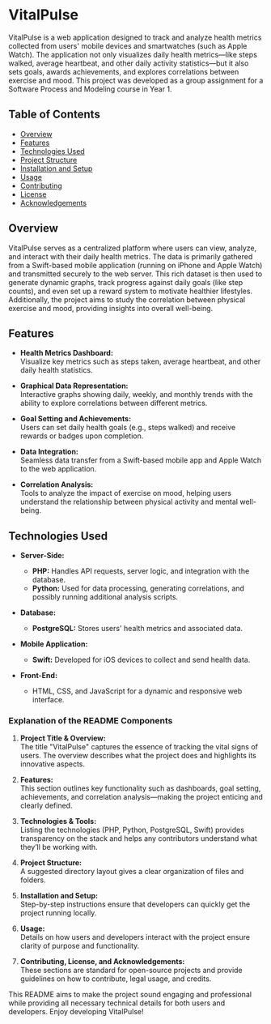 # VitalPulse

VitalPulse is a web application designed to track and analyze health metrics collected from users' mobile devices and smartwatches (such as Apple Watch). The application not only visualizes daily health metrics—like steps walked, average heartbeat, and other daily activity statistics—but it also sets goals, awards achievements, and explores correlations between exercise and mood. This project was developed as a group assignment for a Software Process and Modeling course in Year 1.

## Table of Contents

- [Overview](#overview)
- [Features](#features)
- [Technologies Used](#technologies-used)
- [Project Structure](#project-structure)
- [Installation and Setup](#installation-and-setup)
- [Usage](#usage)
- [Contributing](#contributing)
- [License](#license)
- [Acknowledgements](#acknowledgements)

## Overview

VitalPulse serves as a centralized platform where users can view, analyze, and interact with their daily health metrics. The data is primarily gathered from a Swift-based mobile application (running on iPhone and Apple Watch) and transmitted securely to the web server. This rich dataset is then used to generate dynamic graphs, track progress against daily goals (like step counts), and even set up a reward system to motivate healthier lifestyles. Additionally, the project aims to study the correlation between physical exercise and mood, providing insights into overall well-being.

## Features

- **Health Metrics Dashboard:**  
  Visualize key metrics such as steps taken, average heartbeat, and other daily health statistics.
  
- **Graphical Data Representation:**  
  Interactive graphs showing daily, weekly, and monthly trends with the ability to explore correlations between different metrics.
  
- **Goal Setting and Achievements:**  
  Users can set daily health goals (e.g., steps walked) and receive rewards or badges upon completion.
  
- **Data Integration:**  
  Seamless data transfer from a Swift-based mobile app and Apple Watch to the web application.
  
- **Correlation Analysis:**  
  Tools to analyze the impact of exercise on mood, helping users understand the relationship between physical activity and mental well-being.

## Technologies Used

- **Server-Side:**  
  - **PHP:** Handles API requests, server logic, and integration with the database.  
  - **Python:** Used for data processing, generating correlations, and possibly running additional analysis scripts.
  
- **Database:**  
  - **PostgreSQL:** Stores users' health metrics and associated data.
  
- **Mobile Application:**  
  - **Swift:** Developed for iOS devices to collect and send health data.
  
- **Front-End:**  
  - HTML, CSS, and JavaScript for a dynamic and responsive web interface.

### Explanation of the README Components

1. **Project Title & Overview:**  
   The title "VitalPulse" captures the essence of tracking the vital signs of users. The overview describes what the project does and highlights its innovative aspects.

2. **Features:**  
   This section outlines key functionality such as dashboards, goal setting, achievements, and correlation analysis—making the project enticing and clearly defined.

3. **Technologies & Tools:**  
   Listing the technologies (PHP, Python, PostgreSQL, Swift) provides transparency on the stack and helps any contributors understand what they’ll be working with.

4. **Project Structure:**  
   A suggested directory layout gives a clear organization of files and folders.

5. **Installation and Setup:**  
   Step-by-step instructions ensure that developers can quickly get the project running locally.

6. **Usage:**  
   Details on how users and developers interact with the project ensure clarity of purpose and functionality.

7. **Contributing, License, and Acknowledgements:**  
   These sections are standard for open-source projects and provide guidelines on how to contribute, legal usage, and credits.

This README aims to make the project sound engaging and professional while providing all necessary technical details for both users and developers. Enjoy developing VitalPulse!
